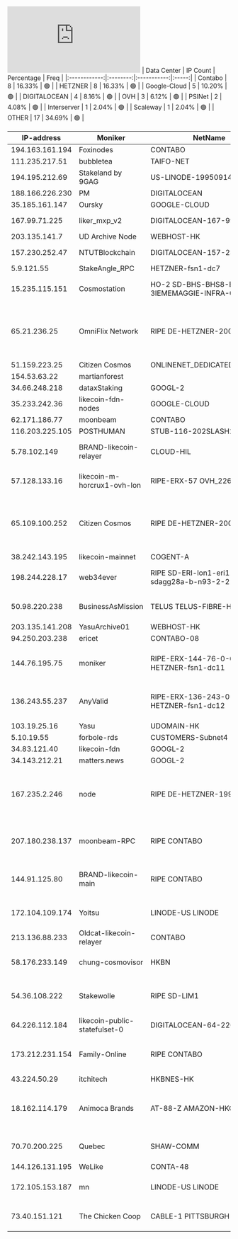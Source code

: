 ![Diagramm](https://github.com/obajay/StateSync-snapshots/blob/main/Projects/Likecoin/1/README.md)
| Data Center | IP Count | Percentage | Freq |
|:------------:|:--------:|:-----------:|:-----:|
| Contabo | 8 | 16.33% | 🟢 |
| HETZNER | 8 | 16.33% | 🟢 |
| Google-Cloud | 5 | 10.20% | 🟢 |
| DIGITALOCEAN | 4 | 8.16% | 🟢 |
| OVH | 3 | 6.12% | 🟢 |
| PSINet | 2 | 4.08% | 🟢 |
| Interserver | 1 | 2.04% | 🟢 |
| Scaleway | 1 | 2.04% | 🟢 |
| OTHER | 17 | 34.69% | 🟢 |

<!-- START_TABLE -->
| IP-address | Moniker | NetName | Organization |
|-------------|-------------|-------------|-------------|
| 194.163.161.194 | Foxinodes | CONTABO |  |
| 111.235.217.51 | bubbletea | TAIFO-NET |  |
| 194.195.212.69 | Stakeland by 9GAG | US-LINODE-19950914 | Linode, LLC |
| 188.166.226.230 | PM | DIGITALOCEAN |  |
| 35.185.161.147 | Oursky | GOOGLE-CLOUD | Google LLC |
| 167.99.71.225 | liker_mxp_v2 | DIGITALOCEAN-167-99-0-0 | DigitalOcean, LLC |
| 203.135.141.7 | UD Archive Node | WEBHOST-HK |  |
| 157.230.252.47 | NTUTBlockchain | DIGITALOCEAN-157-230-0-0 | DigitalOcean, LLC |
| 5.9.121.55 | StakeAngle_RPC | HETZNER-fsn1-dc7 |  |
| 15.235.115.151 | Cosmostation | HO-2 SD-BHS-BHS8-B811B-3IEMEMAGGIE-INFRA-002-1-2 | OVH Hosting, Inc. OVH Hosting, Inc. |
| 65.21.236.25 | OmniFlix Network | RIPE DE-HETZNER-20010926 | RIPE Network Coordination Centre Hetzner Online GmbH Hetzner Online GmbH |
| 51.159.223.25 | Citizen Cosmos | ONLINENET_DEDICATED_SERVERS | Scaleway |
| 154.53.63.22 | martianforest |  |  |
| 34.66.248.218 | dataxStaking | GOOGL-2 | Google LLC |
| 35.233.242.36 | likecoin-fdn-nodes | GOOGLE-CLOUD | Google LLC |
| 62.171.186.77 | moonbeam | CONTABO | Contabo GmbH |
| 116.203.225.105 | POSTHUMAN | STUB-116-202SLASH15 |  |
| 5.78.102.149 | BRAND-likecoin-relayer | CLOUD-HIL | Hetzner Online GmbH Hetzner Online GmbH |
| 57.128.133.16 | likecoin-m-horcrux1-ovh-lon | RIPE-ERX-57 OVH_226110557 | RIPE Network Coordination Centre OVH Ltd |
| 65.109.100.252 | Citizen Cosmos | RIPE DE-HETZNER-20010209 | RIPE Network Coordination Centre Hetzner Online GmbH Hetzner Online GmbH |
| 38.242.143.195 | likecoin-mainnet | COGENT-A | PSINet, Inc. |
| 198.244.228.17 | web34ever | RIPE SD-ERI-lon1-eri1-sdagg28a-b-n93-2-2 | RIPE Network Coordination Centre OVH Ltd |
| 50.98.220.238 | BusinessAsMission | TELUS TELUS-FIBRE-HANYBC1 | TELUS Communications Inc. |
| 203.135.141.208 | YasuArchive01 | WEBHOST-HK |  |
| 94.250.203.238 | ericet | CONTABO-08 | Contabo GmbH |
| 144.76.195.75 | moniker | RIPE-ERX-144-76-0-0 HETZNER-fsn1-dc11 | RIPE Network Coordination Centre Hetzner Online GmbH |
| 136.243.55.237 | AnyValid | RIPE-ERX-136-243-0-0 HETZNER-fsn1-dc12 | RIPE Network Coordination Centre Hetzner Online GmbH |
| 103.19.25.16 | Yasu | UDOMAIN-HK |  |
| 5.10.19.55 | forbole-rds | CUSTOMERS-Subnet4 |  |
| 34.83.121.40 | likecoin-fdn | GOOGL-2 | Google LLC |
| 34.143.212.21 | matters.news | GOOGL-2 | Google LLC |
| 167.235.2.246 | node | RIPE DE-HETZNER-19940405 | RIPE Network Coordination Centre Hetzner Online GmbH Hetzner Online GmbH |
| 207.180.238.137 | moonbeam-RPC | RIPE CONTABO | RIPE Network Coordination Centre Contabo GmbH |
| 144.91.125.80 | BRAND-likecoin-main | RIPE CONTABO | RIPE Network Coordination Centre Contabo GmbH |
| 172.104.109.174 | Yoitsu | LINODE-US LINODE | Akamai Technologies, Inc. Linode |
| 213.136.88.233 | Oldcat-likecoin-relayer | CONTABO | Contabo GmbH |
| 58.176.233.149 | chung-cosmovisor | HKBN | Hong Kong Broadband Network Ltd |
| 54.36.108.222 | Stakewolle | RIPE SD-LIM1 | RIPE Network Coordination Centre OVH GmbH |
| 64.226.112.184 | likecoin-public-statefulset-0 | DIGITALOCEAN-64-226-64-0 | DigitalOcean, LLC |
| 173.212.231.154 | Family-Online | RIPE CONTABO | RIPE Network Coordination Centre Contabo GmbH |
| 43.224.50.29 | itchitech | HKBNES-HK |  |
| 18.162.114.179 | Animoca Brands | AT-88-Z AMAZON-HKG | Amazon Technologies Inc. Amazon Data Services Hong Kong |
| 70.70.200.225 | Quebec | SHAW-COMM | Shaw Communications Inc. |
| 144.126.131.195 | WeLike | CONTA-48 | Contabo Inc. |
| 172.105.153.187 | mn | LINODE-US LINODE | Akamai Technologies, Inc. Linode |
| 73.40.151.121 | The Chicken Coop | CABLE-1 PITTSBURGH-5 | Comcast Cable Communications, LLC |

<!-- END_TABLE -->